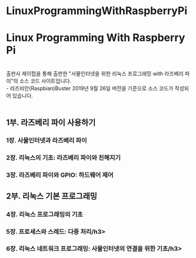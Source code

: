 # LinuxProgrammingWithRaspberryPi
<h1>Linux Programming With Raspberry Pi</h1><br>
출판사 제이펍을 통해 출판한 "사물인터넷을 위한 리눅스 프로그래밍 with 라즈베리 파이"의 소스 코드 사이트입니다.<br>
- 라즈비안(Raspbian)Buster 2019년 9월 26일 버전을 기준으로 소스 코드가 작성되어 있습니다.<br>
<br>
<h2>1부. 라즈베리 파이 사용하기</h2>
<h3>1장. 사물인터넷과 라즈베리 파이
<h3>2장. 리눅스의 기초: 라즈베리 파이와 친해지기
<h3>3장. 라즈베리 파이와 GPIO: 하드웨어 제어
<br>
<h2>2부. 리눅스 기본 프로그래밍</h2>
<h3>4장. 리눅스 프로그래밍의 기초</h3>
<h3>5장. 프로세스와 스레드: 다중 처리/h3>
<h3>6장. 리눅스 네트워크 프로그래밍: 사물인터넷의 연결을 위한 기초/h3>
<br>
